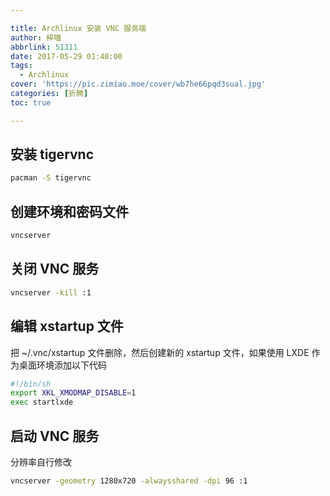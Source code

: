 ```yaml
---

title: Archlinux 安装 VNC 服务端
author: 梓喵
abbrlink: 51311
date: 2017-05-29 01:40:00
tags:
  - Archlinux
cover: 'https://pic.zimiao.moe/cover/wb7he66pqd3sual.jpg'
categories: [折腾]
toc: true

---
```


## 安装 tigervnc 
```bash
pacman -S tigervnc
```
## 创建环境和密码文件 
```bash
vncserver
```
## 关闭 VNC 服务 
```bash
vncserver -kill :1
```
## 编辑 xstartup 文件 
把 ~/.vnc/xstartup 文件删除，然后创建新的 xstartup 文件，如果使用 LXDE 作为桌面环境添加以下代码
```bash
#!/bin/sh
export XKL_XMODMAP_DISABLE=1
exec startlxde
```
## 启动 VNC 服务 
分辨率自行修改
```bash
vncserver -geometry 1280x720 -alwaysshared -dpi 96 :1
```
